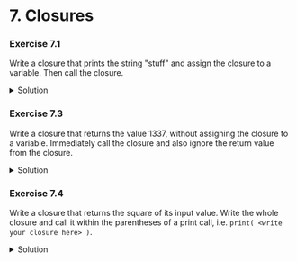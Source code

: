 
# 7. Closures

### Exercise 7.1

Write a closure that prints the string "stuff" and assign the closure to a variable. Then call the closure.

<details>
<summary>Solution</summary>
```Swift
let printStuff = {
    print("stuff")
}

printStuff()
```
</details>

### Exercise 7.2

Write a closure that takes two integers and returns the sum of the integers. Assign the closure to a variable and then call the closure. The can be written in a few different ways. Experiment!

<details>
<summary>Solution</summary>
```Swift
let add: (Int, Int) -> Int = { (a: Int, b: Int) -> Int in
    return a + b
}

let add2 = { (a: Int, b: Int) -> Int in
    a + b
}

let add3: (Int, Int) -> Int = {
    $0 + $1
}

add(1, 2)
add2(1, 2)
add3(1, 2)
```
</details>

### Exercise 7.3

Write a closure that returns the value 1337, without assigning the closure to a variable. Immediately call the closure and also ignore the return value from the closure.

<details>
<summary>Solution</summary>
```Swift
_ = { 1337 }()
```
</details>

### Exercise 7.4

Write a closure that returns the square of its input value. Write the whole closure and call it within the parentheses of a print call, i.e. `print( <write your closure here> )`.

<details>
<summary>Solution</summary>
```Swift
// A few ways to write the closure.

print( { $0 * $0 }(3.0) )

print( { $0 * $0 }(4) )

print( { (x) in x * x }(3) )

print( { (x: Int) in x * x }(3) )

print( { (x: Int) -> Int in x * x }(3) )
```
</details>

### Exercise 7.5

Sort the array:

```Swift
let numbers = [16, 8, 15, 42, 4, 23]
```
Use a closure and the `sorted(by:)` method.

<details>
<summary>Solution</summary>
```Swift
let numbers = [16, 8, 15, 42, 4, 23]

numbers.sorted(by: { (a: Int, b: Int) -> Bool in
    return a < b
})

numbers.sorted { (a, b) in
    a < b
}

numbers.sorted {
    $0 < $1
}

numbers.sorted(by: <)
```
</details>

### Exercise 7.6

Write a function that takes a closure as input and calls that closure.

<details>
<summary>Solution</summary>
```Swift
func runTheClosure(theClosure: () -> Void) {
    theClosure()
}

runTheClosure(theClosure: { () in
    print("The closure is running!")
})

// Same thing, less typing:

runTheClosure {
    print("The closure is running!")
}
```
</details>

### Exercise 7.7

Write a function that returns a closure. The function should contain the following variable:

```Swift
let stuff = "This is stuff"
```

The closure that the function returns should print the value of that variable.

<details>
<summary>Solution</summary>
```Swift
func createClosureThatPrintsStuff() -> () -> Void {
    let stuff = "This is stuff"
    return {
        print(stuff)
    }
}

let closure = createClosureThatPrintsStuff()

closure()
```
</details>

### Exercise TEMPLATE

Placeholder text.

<details>
<summary>Solution</summary>
```Swift

```
</details>

